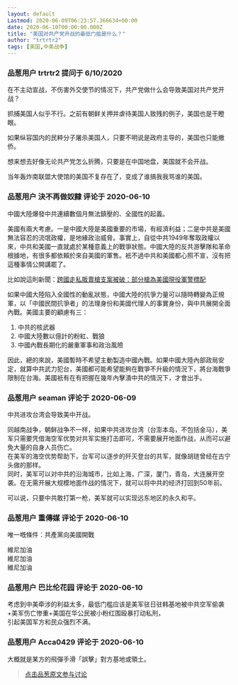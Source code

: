 ```yaml
---
layout: default
Lastmod: 2020-06-09T06:23:57.366634+00:00
date: 2020-06-10T00:00:00.000Z
title: "美国对共产党开战的最低门槛是什么？"
author: "trtrtr2"
tags: [美国,中美战争]
---
```



### 品葱用户 **trtrtr2** 提问于 6/10/2020
    
在不主动宣战，不伤害外交使节的情况下，共产党做什么会导致美国对共产党开战？  
  
抓捕美国人似乎不行。之前有朝鲜关押并虐待美国人致残的例子，美国也是干瞪眼。  
  
如果纵容国内的民粹分子屠杀美国人，只要不明说是政府主导的，美国也只能撤侨。  
  
想来想去好像无论共产党怎么折腾，只要是在中国地盘，美国就不会开战。  
  
当年轰炸南联盟大使馆的美国不复存在了，变成了谁搞我我骂谁的美国。
    
                

### 品葱用户 **決不再做奴隸** 评论于 2020-06-10
        
中國大陸爆發中共連續數個月無法鎮壓的、全國性的起義。  
  
美國有兩大考慮。一是中國大陸是美國重要的市場，有經濟利益；二是中共是美國無法容忍的流氓政權，是地緣政治威脅。事實上，自從中共1949年奪取政權以來，中共和美國一直就處於某種意義上的戰爭狀態。中國大陸的反共游擊隊和革命根據地，有很多都依賴於來自美國的軍售。衹不過中共和美國都心照不宣，沒有把這種事情公開講罷了。  
  
比如說這則新聞：[跨國走私販賣槍支案被破：部分槍為美國現役軍警標配](https://pincong.rocks/question/item_id-91621 "https://pincong.rocks/question/item_id-91621")  
  
如果中國大陸陷入全國性的動亂狀態，中國大陸的抗爭力量可以隨時轉變為正規軍，以「中國民間抗爭者」的法理身份和美國代理人的事實身份，與中共展開全面內戰。美國主要的顧慮有三：  
  

1.  中共的核武器
2.  中國大陸數以億計的粉紅、戰狼
3.  中國內戰長期化的嚴重軍事和政治風險

  
  
因此，總的來說，美國暫時不希望主動製造中國內戰。如果中國大陸內部政局安定，就算中共武力犯台，美國都可能希望能夠在戰爭不升級的情況下，將台海戰爭限制在台海。美國衹有在有把握在幾年內擊潰中共的情況下，才會出手。
        
                

### 品葱用户 **seaman** 评论于 2020-06-09
        
中共进攻台湾会导致美中开战。  
  
同越南战争，朝鲜战争不一样，如果中共进攻台湾（台澎本岛，不包括金马），美军只需要凭借海空军优势对共军实施打击即可，不需要展开地面作战，从而可以避免大量的自身人员伤亡。  
在美军的海空优势帮助下，台军可以逐步的歼灭登台的共军，就像胡琏曾经在古宁头做的那样。  
同时，美军可以对中共的沿海城市，比如上海，广深，厦门，青岛，大连展开空袭。在无需开展大规模地面作战的情况下，就可以将中共的经济打回到50年前。  
  
可以说，只要中共敢打第一枪，美军就可以实现远东地区的永久和平。
        
                

### 品葱用户 **重傳媒** 评论于 2020-06-10
        
唯一嘅條件：共產黨向美國開戰  
  
維尼加油  
維尼加油  
維尼加油
        
                

### 品葱用户 **巴比伦花园** 评论于 2020-06-10
        
考虑到中美牵涉的利益太多，最低门槛应该是美军驻日驻韩基地被中共空军偷袭+美军伤亡惨重+美国在华公民被小粉红围殴暴打动私刑，  
引起美国军方和民众强烈不满。
        
                

### 品葱用户 **Acca0429** 评论于 2020-06-10
        
大概就是某方的飛彈手滑「誤擊」對方基地或領土。
        
                





> [点击品葱原文参与讨论](https://pincong.rocks/question/27011)

